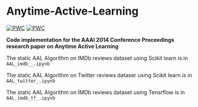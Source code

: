 # Anytime-Active-Learning
[![PWC](https://img.shields.io/endpoint.svg?url=https://paperswithcode.com/badge/anytime-active-learning/text-classification-on-imdb-movie-reviews-1)](https://paperswithcode.com/sota/text-classification-on-imdb-movie-reviews-1?p=anytime-active-learning)
[![PWC](https://img.shields.io/endpoint.svg?url=https://paperswithcode.com/badge/anytime-active-learning/text-classification-on-twitter-sentiment-1)](https://paperswithcode.com/sota/text-classification-on-twitter-sentiment-1?p=anytime-active-learning)

**Code implementation for the AAAI 2014 Conference Proceedings research paper on Anytime Active Learning**

The static AAL Algorithm on IMDb reviews dataset using Scikit learn is in `AAL_imdb__.ipynb`

The static AAL Algorithm on Twitter reviews dataser using Scikit learn is in `AAL_twitter_.ipynb`

The static AAL Algorithm on IMDb reviews dataset using Tensrflow is in `AAL_imdb_tf_.ipynb`
